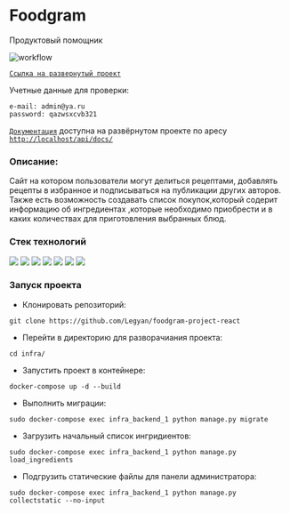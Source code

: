 # Foodgram

Продуктовый помощник

![workflow](https://github.com/legyan/foodgram-project-react/actions/workflows/main.yml/badge.svg)

[```Ссылка на развернутый проект```](http://158.160.13.152)

Учетные данные для проверки:
```
e-mail: admin@ya.ru
password: qazwsxcvb321
```
[```Документация```](http://158.160.13.152/api/docs/) доступна на развёрнутом проекте по аресу [```http://localhost/api/docs/```](http://localhost/api/docs/)


### Описание:
Сайт на котором пользователи могут делиться рецептами, добавлять рецепты в избранное и подписываться на публикации других авторов.
Также есть возможность создавать список покупок,который содерит информацию об ингредиентах ,которые необходимо приобрести и в каких количествах для приготовления выбранных блюд.


### Стек технологий 

![](https://img.shields.io/badge/Python-3.11-black?style=flat&logo=python) 
![](https://img.shields.io/badge/Django-4.1.3-black?style=flat&logo=django&logoColor=green)
![](https://img.shields.io/badge/Djangorestframework-3.14.0-black?style=flat&logo=django&logoColor=green) 
![](https://img.shields.io/badge/PostgreSQL-black?style=flat&logo=PostgreSQL&logoColor=orange)
![](https://img.shields.io/badge/Nginx-black?style=flat&logo=NGINX&logoColor=green)
![](https://img.shields.io/badge/Gunicorn-black?style=flat&logo=Gunicorn&logoColor=#499848)
![](https://img.shields.io/badge/Docker-black?style=flat&logo=Docker&logoColor=blue)

### Запуск проекта
- Клонировать репозиторий:
```
git clone https://github.com/Legyan/foodgram-project-react
```
- Перейти в директорию для разворачиания проекта:
```
cd infra/
```
-  Запустить проект в контейнере:
```
docker-compose up -d --build
```
- Выполнить миграции:
```
sudo docker-compose exec infra_backend_1 python manage.py migrate
```
- Загрузить начальный список ингридиентов:
```
sudo docker-compose exec infra_backend_1 python manage.py load_ingredients
```
- Подгрузить статические файлы для панели администратора:
```
sudo docker-compose exec infra_backend_1 python manage.py collectstatic --no-input
```
